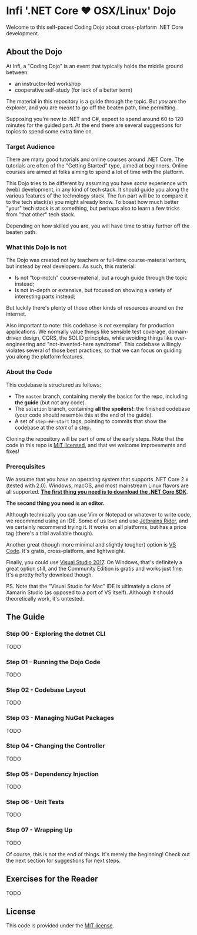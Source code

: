 # Infi '.NET Core ❤ OSX/Linux' Dojo

Welcome to this self-paced Coding Dojo about cross-platform .NET Core development.

## About the Dojo

At Infi, a "Coding Dojo" is an event that typically holds the middle ground between:

- an instructor-led workshop
- cooperative self-study (for lack of a better term)

The material in this repository is a guide through the topic.
But _you_ are the explorer, and you are _meant_ to go off the beaten path, time permitting.

Supposing you're new to .NET and C#, expect to spend around 60 to 120 minutes for the guided part.
At the end there are several suggestions for topics to spend some extra time on.

### Target Audience

There are many good tutorials and online courses around .NET Core.
The tutorials are often of the "Getting Started" type, aimed at beginners.
Online courses are aimed at folks aiming to spend a lot of time with the platform.

This Dojo tries to be different by assuming you have _some_ experience with (web) development, in any kind of tech stack.
It should guide you along the various features of the technology stack.
The fun part will be to compare it to the tech stack(s) you might already know.
To boast how much better "your" tech stack is at something, but perhaps also to learn a few tricks from "that other" tech stack.

Depending on how skilled you are, you will have time to stray further off the beaten path.

### What this Dojo is not

The Dojo was created not by teachers or full-time course-material writers, but instead by real developers.
As such, this material:

- Is not "top-notch" course-material, but a rough guide through the topic instead;
- Is not in-depth or extensive, but focused on showing a variety of interesting parts instead;

But luckily there's plenty of those other kinds of resources around on the internet.

Also important to note: this codebase is _not_ exemplary for production applications.
We normally value things like sensible test coverage, domain-driven design, CQRS, the SOLID principles, while avoiding things like over-engineering and "not-invented-here syndrome".
This codebase willingly violates several of those best practices, so that we can focus on guiding you along the platform features.

### About the Code

This codebase is structured as follows:

- The `master` branch, containing merely the basics for the repo, including **the guide** (but not any code).
- The `solution` branch, containing **all the spoilers!**: the finished codebase (your code should resemble this at the end of the guide).
- A set of `step-##-start` tags, pointing to commits that show the codebase at the _start_ of a step.

Cloning the repository will be part of one of the early steps.
Note that the code in this repo is [MIT licensed](LICENSE.txt), and that we welcome improvements and fixes!

### Prerequisites

We assume that you have an operating system that supports .NET Core 2.x (tested with 2.0).
Windows, macOS, and most mainstream Linux flavors are all supported.
[**The first thing you need is to download the .NET Core SDK**](https://www.microsoft.com/net/download/).

**The second thing you need is an editor.**

Although technically you can use Vim or Notepad or whatever to write code, we recommend using an IDE.
Some of us love and use [Jetbrains Rider](https://www.jetbrains.com/rider/), and we certainly recommend trying it.
It works on all platforms, but has a price tag (there's a trial available though).

Another great (though more minimal and slightly tougher) option is [VS Code](https://code.visualstudio.com/).
It's gratis, cross-platform, and lightweight.

Finally, you could use [Visual Studio 2017](https://www.visualstudio.com/vs/community/).
On Windows, that's definitely a great option still, and the Community Edition is gratis and works just fine.
It's a pretty hefty download though.

PS. Note that the "Visual Studio for Mac" IDE is ultimately a clone of Xamarin Studio (as opposed to a port of VS itself).
Although it should theoretically work, it's untested.

## The Guide

### Step 00 - Exploring the dotnet CLI

TODO

### Step 01 - Running the Dojo Code

TODO

### Step 02 - Codebase Layout

TODO

### Step 03 - Managing NuGet Packages

TODO

### Step 04 - Changing the Controller

TODO

### Step 05 - Dependency Injection

TODO

### Step 06 - Unit Tests

TODO

### Step 07 - Wrapping Up

TODO

Of course, this is not the end of things.
It's merely the beginning!
Check out the next section for suggestions for next steps.

## Exercises for the Reader

TODO

## License

This code is provided under the [MIT license](LICENSE.txt).
